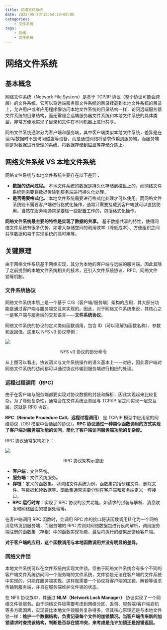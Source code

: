 ```yaml
---
title: 网络文件系统
date: 2022-05-23T18:54:13+08:00
categories:
    - 文件系统
tags:
    - 存储
    - 文件系统
---
```


# 网络文件系统

## 基本概念

网络文件系统（Network File System）是基于 TCP/IP 协议（整个协议可能会跨层）的文件系统，它可以将远端服务器文件系统的目录挂载到本地文件系统的目录上，允许用户或者应用程序像访问本地文件系统的目录结构一样，访问远端服务器文件系统的目录结构，而无需理会远端服务器文件系统和本地文件系统的具体类型，非常方便地实现了目录和文件在不同机器上进行共享。

网络文件系统通常分为客户端和服务端，其中客户端类似本地文件系统，差异是在读/写数据时不是访问磁盘等设备，而是通过网络将请求传输到服务端。而服务端则是对数据进行管理的系统，将数据存储到磁盘等存储介质上。



## 网络文件系统 VS 本地文件系统

网络文件系统与本地文件系统主要存在以下差异：

- **数据的访问过程。** 本地文件系统的数据是持久化存储到磁盘上的，而网络文件系统则需要将数据传输到服务端进行持久化处理。
- **是否需要格式化。** 本地文件系统需要进行格式化处理才可以使用。而网络文件系统则不需要客户端进行格式化操作，通常只需要挂载到客户端就可以直接使用。当然在服务端通常是要做一些配置工作的，包括格式化操作。

**网络文件系统最主要的特性是实现了数据的共享。** 基于数据共享的特性，使得网络文件系统有很多优势，如增大存储空间的利用效率（降低成本）、方便组织之间共享数据和易于实现系统的高可用等。



## 关键原理

由于网络文件系统基于网络实现，其分为本地的客户端与远端的服务端。因此其除了之前提到的本地文件系统相关的技术，还引入文件系统协议、RPC，网络文件锁等机制。

### 文件系统协议

网络文件系统本质上是一个基于 C/S（客户端/服务端）架构的应用，其大部分功能是通过客户端与服务端交互来实现的。因此，对于网络文件系统来说，其核心之一是客户端与服务端的交互语言——**文件系统协议**。 

网络文件系统的协议的定义类似函数调用，包含 ID（可以理解为函数名称），参数和返回值。这里以 NFS v3 协议举例：

![](http://img.orekilee.top//imgbed/paper/filesystem13.png)

<center>NFS v3 协议的部分命令</center>

从上图可以看出，协议语义与文件系统操作的语义基本上一一对应，因此客户端对网络文件系统的访问都可以通过协议传输到服务端进行相应的处理。



### 远程过程调用（RPC）

由于在客户端与服务端都要实现对协议数据的封装和解析，因此实现起来比较复杂。为了降低复杂性，通常会在文件系统业务层与 TCP/IP 层之间实现一层交互层，这就是 RPC 协议。

**RPC（Remote Procedure Call，远程过程调用）** 是 TCP/IP 模型中应用层的网络协议（OSI 模型中会话层的协议）。**RPC 协议通过一种类似函数调用的方式实现了客户端对服务端功能的访问，简化了客户端访问服务端功能的复杂度。**

RPC 协议通常架构如下：

![](http://img.orekilee.top//imgbed/paper/filesystem12.png)

<center>RPC 协议架构示意图</center>

- **客户端**：文件系统。
- **服务端**：文件系统服务。
- **存根**：定义的函数集。以网络文件系统为例，函数集包括创建文件、删除文件、写数据和读数据等。函数集通常需要分别在客户端和服务端定义一套接口。
- **RPC 运行时库**：实现了 RPC 协议的公共功能，如请求的封装与解析、消息收发和网络层面的错误处理等。 

在客户端调用 RPC 函数时，会调用 RPC 库的接口将该函数调用转化为一个网络消息转发到服务端，而服务端的 RPC 库则对网络数据包进行反向解析，调用服务端注册的函数集（存根）中的函数实现功能，最后将执行的结果反馈给客户端。

**对于客户端的应用，这个函数调用与本地函数调用并没有明显的差异。**



### 网络文件锁

本地文件系统可以在文件系统内实现文件锁。但由于网络文件系统会有多个不同的客户端文件系统访问同一个服务端的文件系统，文件锁是无法在客户端的文件系统中实现的，只能在服务端实现。这样就需要一个协议将客户端的加锁、解锁等请求传输到服务端，并且在服务端维护文件锁的状态。

在 NFS 协议族中，其通过 **NLM（Network Lock Manager）** 协议实现了一个网络文件锁服务。由于网络文件锁需要考虑到网络分区、丢包、服务端/客户端宕机等多方面因素，实现要比本地文件锁服务复杂得多，但其核心原理还是与本地文件锁一样：**维护一个数据结构，负责记录每个文件的加锁情况。当客户端传来新的加锁请求时查找该结构，判断是否存在锁冲突，来考虑是允许加锁还是报错返回。**